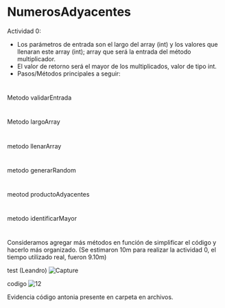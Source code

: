 # NumerosAdyacentes

Actividad 0:
- Los parámetros de entrada son el largo del array (int) y los valores que llenaran este array (int); array que será la entrada del método multiplicador.
- El valor de retorno será el mayor de los multiplicados, valor de tipo int.
- Pasos/Métodos principales a seguir:
#
Metodo validarEntrada
#
Metodo largoArray
#
metodo llenarArray
#
metodo generarRandom
#
meotod productoAdyacentes
#
metodo identificarMayor
#
Consideramos agregar más métodos en función de simplificar el código y hacerlo más organizado.
(Se estimaron 10m para realizar la actividad 0, el tiempo utilizado real, fueron 9.10m)

test (Leandro)
![Capture](https://github.com/Antix199/NumerosAdyacentes/assets/127903058/92928e1f-60c0-40b8-9589-e0e29fee4d5e)

codigo
![12](https://github.com/Antix199/NumerosAdyacentes/assets/127903058/d3d89edb-a0bd-49cd-855f-5240982983c0)

Evidencia código antonia presente en carpeta en archivos.
